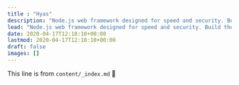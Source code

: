 ```yaml
---
title : "Hyas"
description: "Node.js web framework designed for speed and security. Build the website you want with integrations, and deploy everywhere, all powered by Hugo and npm."
lead: "Node.js web framework designed for speed and security. Build the website you want with integrations, and deploy everywhere, all powered by Hugo and npm."
date: 2020-04-17T12:18:10+00:00
lastmod: 2020-04-17T12:18:10+00:00
draft: false
images: []
---
```


This line is from `content/_index.md` :rocket:
